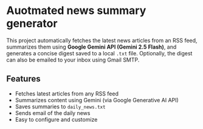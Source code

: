# Auotmated news summary generator

This project automatically fetches the latest news articles from an RSS feed,
summarizes them using **Google Gemini API (Gemini 2.5 Flash)**, 
and generates a concise digest saved to a local `.txt` file. Optionally, 
the digest can also be emailed to your inbox using Gmail SMTP.


## Features

-  Fetches latest articles from any RSS feed
- Summarizes content using Gemini (via Google Generative AI API)
- Saves summaries to `daily_news.txt`
- Sends email of the daily news
- Easy to configure and customize

